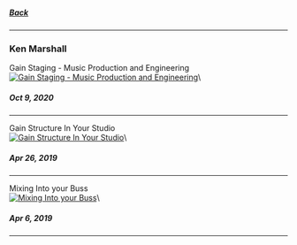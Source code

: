 ##### [Back](README.md)
---

### Ken Marshall
Gain Staging - Music Production and Engineering\
[![Gain Staging - Music Production and Engineering](http://img.youtube.com/vi/n20tI4obEmU/0.jpg)](https://youtu.be/n20tI4obEmU)\
##### Oct 9, 2020
---
Gain Structure In Your Studio\
[![Gain Structure In Your Studio](http://img.youtube.com/vi/MnO62qe8QFg/0.jpg)](https://youtu.be/MnO62qe8QFg)\
##### Apr 26, 2019
---
Mixing Into your Buss\
[![Mixing Into your Buss](http://img.youtube.com/vi/yxlKsoEjsyo/0.jpg)](https://youtu.be/yxlKsoEjsyo)\
##### Apr 6, 2019
---

